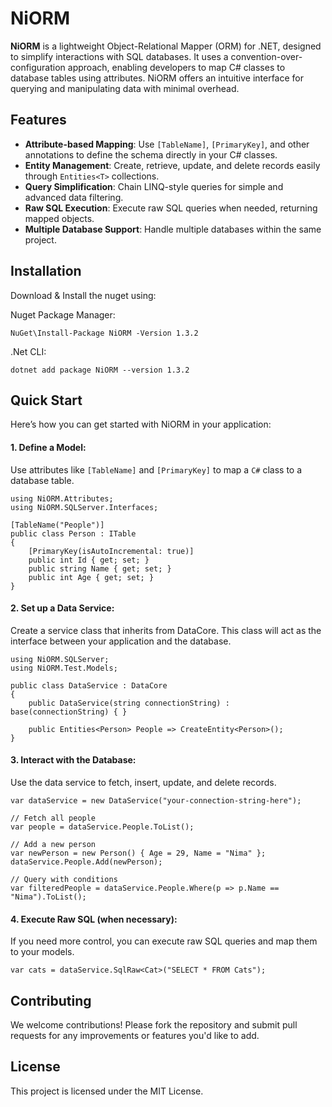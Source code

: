 # NiORM
 **NiORM** is a lightweight Object-Relational Mapper (ORM) for .NET, designed to simplify interactions with SQL databases. It uses a convention-over-configuration approach, enabling developers to map C# classes to database tables using attributes. NiORM offers an intuitive interface for querying and manipulating data with minimal overhead.

## Features
- **Attribute-based Mapping**: Use `[TableName]`, `[PrimaryKey]`, and other annotations to define the schema directly in your C# classes.
- **Entity Management**: Create, retrieve, update, and delete records easily through `Entities<T>` collections.
- **Query Simplification**: Chain LINQ-style queries for simple and advanced data filtering.
- **Raw SQL Execution**: Execute raw SQL queries when needed, returning mapped objects.
- **Multiple Database Support**: Handle multiple databases within the same project.

## Installation
Download & Install the nuget using:

Nuget Package Manager:

```NuGet\Install-Package NiORM -Version 1.3.2```

.Net CLI:

```dotnet add package NiORM --version 1.3.2```



## Quick Start
Here’s how you can get started with NiORM in your application:

#### 1. Define a Model:

Use attributes like ```[TableName]``` and ```[PrimaryKey]``` to map a ```C#``` class to a database table.

```
using NiORM.Attributes;
using NiORM.SQLServer.Interfaces;

[TableName("People")]
public class Person : ITable
{
    [PrimaryKey(isAutoIncremental: true)]
    public int Id { get; set; }
    public string Name { get; set; }
    public int Age { get; set; }
}
```
#### 2. Set up a Data Service:

Create a service class that inherits from DataCore. This class will act as the interface between your application and the database.

```
using NiORM.SQLServer;
using NiORM.Test.Models;

public class DataService : DataCore
{
    public DataService(string connectionString) : base(connectionString) { }

    public Entities<Person> People => CreateEntity<Person>();
}
```
#### 3. Interact with the Database:

Use the data service to fetch, insert, update, and delete records.

```
var dataService = new DataService("your-connection-string-here");

// Fetch all people
var people = dataService.People.ToList();

// Add a new person
var newPerson = new Person() { Age = 29, Name = "Nima" };
dataService.People.Add(newPerson);

// Query with conditions
var filteredPeople = dataService.People.Where(p => p.Name == "Nima").ToList();
```
#### 4. Execute Raw SQL (when necessary):

If you need more control, you can execute raw SQL queries and map them to your models.

```
var cats = dataService.SqlRaw<Cat>("SELECT * FROM Cats");
```

## Contributing
We welcome contributions! Please fork the repository and submit pull requests for any improvements or features you'd like to add.

## License
This project is licensed under the MIT License.

